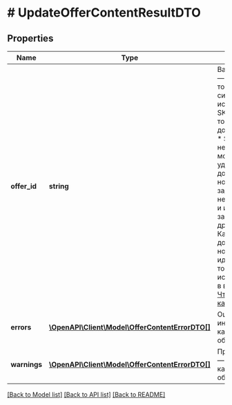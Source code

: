 # # UpdateOfferContentResultDTO

## Properties

Name | Type | Description | Notes
------------ | ------------- | ------------- | -------------
**offer_id** | **string** | Ваш SKU — идентификатор товара в вашей системе.  Правила использования SKU:  * У каждого товара SKU должен быть свой.  * SKU товара нельзя менять — можно только удалить товар и добавить заново с новым SKU.  * Уже заданный SKU нельзя освободить и использовать заново для другого товара. Каждый товар должен получать новый идентификатор, до того никогда не использовавшийся в вашем каталоге.  [Что такое SKU и как его назначать](https://yandex.ru/support/marketplace/assortment/add/index.html#fields) |
**errors** | [**\OpenAPI\Client\Model\OfferContentErrorDTO[]**](OfferContentErrorDTO.md) | Ошибки — информация в каталоге не обновится. | [optional]
**warnings** | [**\OpenAPI\Client\Model\OfferContentErrorDTO[]**](OfferContentErrorDTO.md) | Предупреждения — информация в каталоге обновится. | [optional]

[[Back to Model list]](../../README.md#models) [[Back to API list]](../../README.md#endpoints) [[Back to README]](../../README.md)
